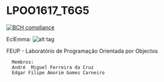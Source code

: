 # LPOO1617_T6G5

[![BCH compliance](https://bettercodehub.com/edge/badge/EdgarACarneiro/LPOO1617_T6G5?token=874e42d5cb83a1b90f5fd1aa166077fc6e98f4ab)](https://bettercodehub.com/)

EclEmma:
![alt tag](http://i.imgur.com/S3sGGmS.png)

FEUP - Laboratório de Programação Orientada por Objectos

      Membros:
      André  Miguel Ferreira da Cruz
      Edgar Filipe Amorim Gomes Carneiro
